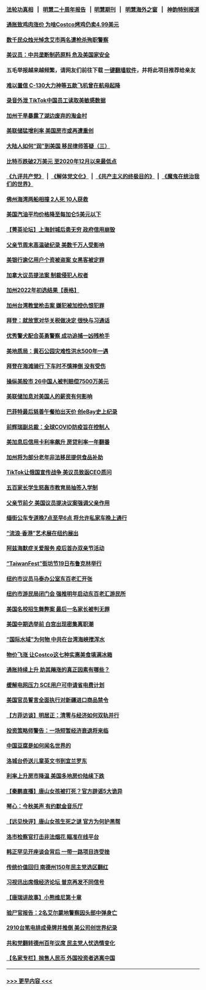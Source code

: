 #### [法轮功真相](https://github.com/gfw-breaker/truth/blob/master/README.md?t=0) &nbsp;&nbsp;|&nbsp;&nbsp; [明慧二十周年报告](https://github.com/gfw-breaker/mh-reports/blob/master/README.md?t=0) &nbsp;&nbsp;|&nbsp;&nbsp;[明慧期刊](https://github.com/gfw-breaker/mh-qikan) &nbsp;&nbsp;|&nbsp;&nbsp; [明慧海外之窗](https://github.com/gfw-breaker/mh-news/blob/master/README.md?t=0) &nbsp;&nbsp;|&nbsp;&nbsp; [神韵特别报道](https://github.com/gfw-breaker/mh-news/blob/master/shenyun.md?t=0)
#### [通胀致鸡肉涨价 为啥Costco烤鸡仍卖4.99美元](../pages/nsc412/n13761842.md?t=06192051) 
#### [数千民众烛光悼念艾市两名遭枪杀殉职警察](../pages/nsc412/n13762661.md?t=06192051) 
#### [美议员：中共垄断制药原料 危及美国家安全](../pages/nsc412/n13762627.md?t=06192051) 
#### 五毛举报越来越频繁，请网友们前往下载 [一键翻墙软件](https://github.com/gfw-breaker/ssr-accounts)，并将此项目推荐给亲友
#### [难以置信 C-130大力神等五款飞机曾在航母起降](../pages/nsc412/n13749761.md?t=06192051) 
#### [录音外泄 TikTok中国员工读取美敏感数据](../pages/nsc412/n13762495.md?t=06192051) 
#### [加州干旱暴露了湖边废弃的淘金村](../pages/nsc412/n13761141.md?t=06192051) 
#### [美联储猛增利率 美国房市或再遭重创](../pages/nsc412/n13761283.md?t=06192051) 
#### [大陆人如何“润”到美国 移民律师答疑（三）](../pages/nsc412/n13762034.md?t=06192051) 
#### [比特币跌破2万美元 至2020年12月以来最低点](../pages/nsc412/n13762505.md?t=06192051) 
#### [《九评共产党》](https://github.com/begood0513/9ping.md/blob/master/README.md) &nbsp;|&nbsp; [《解体党文化》](../../../../jtdwh.md/blob/master/README.md)  &nbsp;|&nbsp; [《共产主义的终极目的》](../../../../gczydzjmd.md/blob/master/README.md) &nbsp;|&nbsp; [《魔鬼在统治我们的世界》](../../../../mgztzwmdsj.md/blob/master/README.md) 
#### [佛州海湾两船相撞 2人死 10人获救](../pages/nsc412/n13762541.md?t=06192051) 
#### [美国汽油平均价格降至每加仑5美元以下](../pages/nsc412/n13762502.md?t=06192051) 
#### [【菁英论坛】上海封城后患无穷 政府信用崩毁](../pages/nsc412/n13762424.md?t=06192051) 
#### [父亲节周末高温破纪录 美数千万人受影响](../pages/nsc412/n13762443.md?t=06192051) 
#### [美银行逾亿用户个资被盗案 女黑客被定罪](../pages/nsc412/n13762478.md?t=06192051) 
#### [加拿大议员提法案 制裁侵犯人权者](../pages/nsc412/n13762437.md?t=06192051) 
#### [加州2022年初选结果【表格】](../pages/nsc412/n13762430.md?t=06192051) 
#### [加州台湾教堂枪击案 嫌犯被加控仇恨犯罪](../pages/nsc412/n13762434.md?t=06192051) 
#### [拜登：就放宽对华关税做决定 很快与习通话](../pages/nsc412/n13762428.md?t=06192051) 
#### [优秀警犬配合英勇警察 成功追捕一凶残枪手](../pages/nsc412/n13762219.md?t=06192051) 
#### [美地质局：黄石公园灾难性洪水500年一遇](../pages/nsc412/n13762380.md?t=06192051) 
#### [拜登在海滩骑行 下车时不慎摔倒 没有受伤](../pages/nsc412/n13762418.md?t=06192051) 
#### [操纵美股市 26中国人被判赔偿7500万美元](../pages/nsc412/n13762093.md?t=06192051) 
#### [美联储加息对美国人的薪资有何影响](../pages/nsc412/n13762348.md?t=06192051) 
#### [巴菲特最后慈善午餐拍出天价 创eBay史上纪录](../pages/nsc412/n13762309.md?t=06192051) 
#### [前辉瑞副总裁：全球COVID防疫旨在控制人](../pages/nsc412/n13762107.md?t=06192051) 
#### [美加息后信用卡利率飙升 房贷利率一年翻番](../pages/nsc412/n13761901.md?t=06192051) 
#### [加州将为部分老年非法移民提供食品补助](../pages/nsc412/n13762185.md?t=06192051) 
#### [TikTok让俄国宣传战争 美议员致函CEO质问](../pages/nsc412/n13762112.md?t=06192051) 
#### [五百家长学生怒轰市教育局抽签入学制](../pages/nsc412/n13762138.md?t=06192051) 
#### [父亲节前夕 美国议员提决议案强调父亲作用](../pages/nsc412/n13762122.md?t=06192051) 
#### [缅街公车专道晚7点至早6点 将允许私家车晚上通行](../pages/nsc412/n13762085.md?t=06192051) 
#### [“流浪‧香港”艺术展在纽约展出](../pages/nsc412/n13762116.md?t=06192051) 
#### [阿兹海默症关爱服务 疫后首办双亲节活动](../pages/nsc412/n13762131.md?t=06192051) 
#### [“TaiwanFest”街坊节19日布鲁克林举行](../pages/nsc412/n13762136.md?t=06192051) 
#### [纽约市议员马泰办公室东百老汇开张](../pages/nsc412/n13762142.md?t=06192051) 
#### [纽约市游民局闭门会 强推明年启动东百老汇游民所](../pages/nsc412/n13762144.md?t=06192051) 
#### [美国名校招生舞弊案 最后一名家长被判无罪](../pages/nsc412/n13762071.md?t=06192051) 
#### [美国中期选举前 白宫出现密集离职潮](../pages/nsc412/n13762035.md?t=06192051) 
#### [“国际水域”为何物 中共在台湾海峡搅浑水](../pages/nsc412/n13762058.md?t=06192051) 
#### [物价飞涨 让Costco这七种实惠美食填满冰箱](../pages/nsc412/n13758202.md?t=06192051) 
#### [通胀持续上升 助其飚涨的真正因素有哪些？](../pages/nsc412/n13761983.md?t=06192051) 
#### [缓解电网压力 SCE用户可申请省电费计划](../pages/nsc412/n13762044.md?t=06192051) 
#### [美国官员誓言全面执行对新疆进口商品禁令](../pages/nsc412/n13761978.md?t=06192051) 
#### [【方菲访谈】明居正：清零与经济如何双轨并行](../pages/nsc412/n13761827.md?t=06192051) 
#### [投资策略师警告：一场短暂经济衰退将来临](../pages/nsc412/n13762019.md?t=06192051) 
#### [中国豆腐是如何闻名世界的](../pages/nsc412/n13761869.md?t=06192051) 
#### [洛城台侨送儿童英文书到宜兰罗东](../pages/nsc412/n13762012.md?t=06192051) 
#### [利率上升房市降温 美国多地房价陆续下跌](../pages/nsc412/n13762014.md?t=06192051) 
#### [【秦鹏直播】唐山女孩被打死？官方辟谣5大诡异](../pages/nsc412/n13761961.md?t=06192051) 
#### [琴心：今秋美声 有约默金音乐厅](../pages/nsc412/n13761958.md?t=06192051) 
#### [【远见快评】唐山女孩生死之谜 官方为何护黑帮](../pages/nsc412/n13761963.md?t=06192051) 
#### [洛市检察官打击非法烟花 瞄准在线平台](../pages/nsc412/n13761979.md?t=06192051) 
#### [韩正罕见开座谈会背后 一带一路项目连受挫](../pages/nsc412/n13761858.md?t=06192051) 
#### [传统价值回归 南德州150年民主党选区翻红](../pages/nsc412/n13761886.md?t=06192051) 
#### [习视讯出席俄经济论坛 普京再发不同信号](../pages/nsc412/n13761933.md?t=06192051) 
#### [【唐瑞讲故事】小熊维尼第十章](../pages/nsc412/n13761932.md?t=06192051) 
#### [验尸官报告：2名艾尔蒙地警察因头部中弹身亡](../pages/nsc412/n13761947.md?t=06192051) 
#### [2910台笔电排成骨牌并推倒 美公司创世界纪录](../pages/nsc412/n13761798.md?t=06192051) 
#### [共和党翻转德州百年议席 民主党人忧选情变化](../pages/nsc412/n13761848.md?t=06192051) 
#### [【名家专栏】抛售人民币 外国投资者逃离中国](../pages/nsc412/n13761777.md?t=06192051) 

----
#### [ >>> 更早内容 <<< ](../indexes/nsc412-earlier.md)
